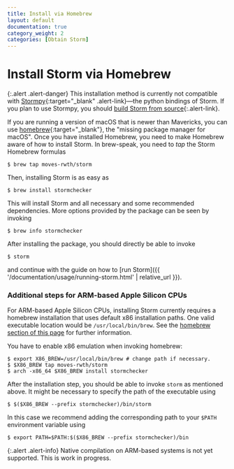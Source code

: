 ```yaml
---
title: Install via Homebrew
layout: default
documentation: true
category_weight: 2
categories: [Obtain Storm]
---
```


# Install Storm via Homebrew

{:.alert .alert-danger}
This installation method is currently not compatible with [Stormpy](https://moves-rwth.github.io/stormpy/){:target="_blank" .alert-link}—the python bindings of Storm.
If you plan to use Stormpy, you should [build Storm from source](build.html){:.alert-link}.

If you are running a version of macOS that is newer than Mavericks, you can use [homebrew](https://brew.sh/){:target="_blank"}, the "missing package manager for macOS". Once you have installed Homebrew, you need to make Homebrew aware of how to install Storm. In brew-speak, you need to *tap* the Storm Homebrew formulas

```console
$ brew tap moves-rwth/storm
```

Then, installing Storm is as easy as

```console
$ brew install stormchecker
```

This will install Storm and all necessary and some recommended dependencies. More options provided by the package can be seen by invoking

```console
$ brew info stormchecker
```

After installing the package, you should directly be able to invoke

```console
$ storm
```

and continue with the guide on how to [run Storm]({{ '/documentation/usage/running-storm.html' | relative_url }}).

### Additional steps for ARM-based Apple Silicon CPUs
For ARM-based Apple Silicon CPUs, installing Storm currently requires a homebrew installation that uses default x86 installation paths. One valid executable location would be ```/usr/local/bin/brew```. 
See the [homebrew section of this page](apple-silicon.html#homebrew) for further information.

You have to enable x86 emulation when invoking homebrew:
```console
$ export X86_BREW=/usr/local/bin/brew # change path if necessary.
$ $X86_BREW tap moves-rwth/storm
$ arch -x86_64 $X86_BREW install stormchecker
```
After the installation step, you should be able to invoke `storm` as mentioned above. It might be necessary to specify the path of the executable using
```console
$ $($X86_BREW --prefix stormchecker)/bin/storm
```
In this case we recommend adding the corresponding path to your `$PATH` environment variable using
```console
$ export PATH=$PATH:$($X86_BREW --prefix stormchecker)/bin
```

{:.alert .alert-info}
Native compilation on ARM-based systems is not yet supported. This is work in progress.
